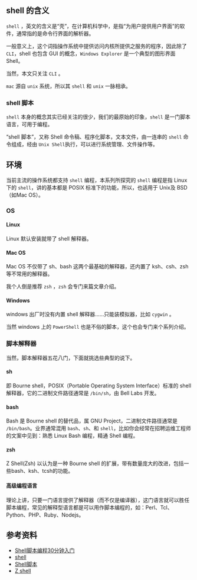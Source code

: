 <!--
title: bash 初探
date: 2015-12-31 23:21:54
tags: bash, shell, mac
-->


##  shell 的含义

`shell` ，英文的含义是“壳”，在计算机科学中，是指“为用户提供用户界面”的软件，通常指的是命令行界面的解析器。

一般意义上，这个词指操作系统中提供访问内核所提供之服务的程序，因此除了 `CLI`，shell 也包含 GUI 的概念，`Windows Explorer` 是一个典型的图形界面Shell。

当然，本文只关注 `CLI` 。
<!-- more -->

`mac` 源自 `unix` 系统，所以其 `shell` 和 `unix` 一脉相承。


###  shell 脚本
`shell` 本身的概念其实已经关注的很少，我们的最原始的印象，`shell` 是一门脚本语言，可用于编程。

“shell 脚本”，又称 Shell 命令稿、程序化脚本，文本文件，由一连串的 `shell` 命令组成，经由 `Unix Shell`执行，可以进行系统管理、文件操作等。




## 环境
当前主流的操作系统都支持 `shell` 编程，本系列所探究的 `shell` 编程是指 Linux 下的 `shell`，讲的基本都是 POSIX 标准下的功能，所以，也适用于 Unix及 BSD（如Mac OS）。

### OS

#### Linux

Linux 默认安装就带了 shell 解释器。

#### Mac OS

Mac OS 不仅带了 sh、bash 这两个最基础的解释器，还内置了 ksh、csh、zsh 等不常用的解释器。

我个人倒是推荐 `zsh` ，`zsh` 会专门来篇文章介绍。

#### Windows

windows 出厂时没有内置 shell 解释器……只能装模拟器，比如 `cygwin` 。

当然 windows 上的 `PowerShell` 也是不俗的脚本，这个也会专门来个系列介绍。


### 脚本解释器
当然，脚本解释器五花八门，下面就挑选些典型的说下。

#### sh
即 Bourne shell，POSIX（Portable Operating System Interface）标准的 shell 解释器，它的二进制文件路径通常是 `/bin/sh`，由 Bell Labs 开发。

#### bash
Bash 是 Bourne shell 的替代品，属 GNU Project，二进制文件路径通常是 `/bin/bash`。业界通常混用 `bash`、`sh`、和 `shell`，比如你会经常在招聘运维工程师的文案中见到：熟悉 Linux Bash 编程，精通 Shell 编程。

#### zsh

Z Shell(Zsh) 以认为是一种 Bourne shell 的扩展，带有数量庞大的改进，包括一些bash、ksh、tcsh的功能。


#### 高级编程语言
理论上讲，只要一门语言提供了解释器（而不仅是编译器），这门语言就可以胜任脚本编程，常见的解释型语言都是可以用作脚本编程的，如：Perl、Tcl、Python、PHP、Ruby、Nodejs。



## 参考资料
* [Shell脚本编程30分钟入门](https://github.com/qinjx/30min_guides/blob/master/shell.md)
* [shell](https://zh.wikipedia.org/wiki/%E6%AE%BC%E5%B1%A4)
* [Shell脚本](https://zh.wikipedia.org/wiki/Shell%E8%84%9A%E6%9C%AC)
* [Z shell](Z%20shell)
